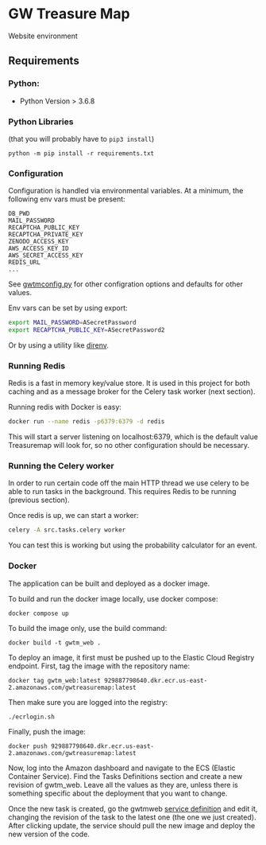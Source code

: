 # GW Treasure Map 
Website environment

## Requirements

### Python:
 * Python Version > 3.6.8
### Python Libraries
(that you will probably have to `pip3 install`)

```
python -m pip install -r requirements.txt
```



### Configuration
Configuration is handled via environmental variables. At a minimum, the following env vars must be
present:

    DB_PWD
    MAIL_PASSWORD
    RECAPTCHA_PUBLIC_KEY
    RECAPTCHA_PRIVATE_KEY
    ZENODO_ACCESS_KEY
    AWS_ACCESS_KEY_ID
    AWS_SECRET_ACCESS_KEY
    REDIS_URL
    ...

See [gwtmconfig.py](src/gwtmconfig.py) for other configration options and defaults for other values.

Env vars can be set by using export:

```bash
export MAIL_PASSWORD=ASecretPassword
export RECAPTCHA_PUBLIC_KEY=ASecretPassword2
```
Or by using a utility like [direnv](https://direnv.net).

### Running Redis

Redis is a fast in memory key/value store. It is used in this project for both caching
and as a message broker for the Celery task worker (next section).

Running redis with Docker is easy:

```bash
docker run --name redis -p6379:6379 -d redis
```

This will start a server listening on localhost:6379, which is the default value Treasuremap will
look for, so no other configuration should be necessary.

### Running the Celery worker

In order to run certain code off the main HTTP thread we use celery to be able to run tasks in the background.
This requires Redis to be running (previous section).

Once redis is up, we can start a worker:

```bash
celery -A src.tasks.celery worker
```

You can test this is working but using the probability calculator for an event.


### Docker
The application can be built and deployed as a docker image.

To build and run the docker image locally, use docker compose:

`docker compose up`

To build the image only, use the build command:

`docker build -t gwtm_web .`

To deploy an image, it first must be pushed up to the Elastic Cloud Registry endpoint. First, tag
the image with the repository name:

`docker tag gwtm_web:latest 929887798640.dkr.ecr.us-east-2.amazonaws.com/gwtreasuremap:latest`

Then make sure you are logged into the registry:

`./ecrlogin.sh`

Finally, push the image:

`docker push 929887798640.dkr.ecr.us-east-2.amazonaws.com/gwtreasuremap:latest`

Now, log into the Amazon dashboard and navigate to the ECS (Elastic Container Service).
Find the Tasks Definitions section and create a new revision of gwtm_web. Leave
all the values as they are, unless there is something specific about the deployment that you want to change.

Once the new task is created, go the gwtmweb [service definition](https://us-east-2.console.aws.amazon.com/ecs/v2/clusters/default/services/gwtmweb/edit?region=us-east-2)
and edit it, changing the revision of the task to the latest one (the one we just created).
After clicking update, the service should pull the new image and deploy the new version of the code.

